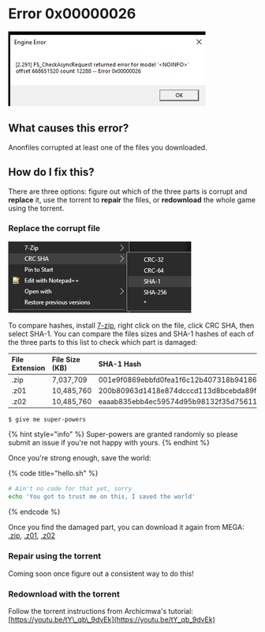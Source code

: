 # Error 0x00000026

![Screenshot of the error](../.gitbook/assets/image%20%285%29.png)

## What causes this error?

Anonfiles corrupted at least one of the files you downloaded. 

## How do I fix this?

There are three options: figure out which of the three parts is corrupt and **replace** it, use the torrent to **repair** the files, or **redownload** the whole game using the torrent.

### Replace the corrupt file

![How to take the hash of a file](../.gitbook/assets/image%20%2812%29.png)



To compare hashes, install [7-zip](https://www.7-zip.org/), right click on the file, click CRC SHA, then select SHA-1. You can compare the files sizes and SHA-1 hashes of each of the three parts to this list to check which part is damaged:

| File Extension | File Size \(KB\) | SHA-1 Hash |
| :--- | :--- | :--- |
| .zip | 7,037,709 | 001e9f0869ebbfd0fea1f6c12b407318b94186f0 |
| .z01 | 10,485,760 | 200b80963d1418e874dcccd113d8bcebda89fce3 |
| .z02 | 10,485,760 | eaaab835ebb4ec59574d95b98132f35d75611c78 |

```
$ give me super-powers
```

{% hint style="info" %}
 Super-powers are granted randomly so please submit an issue if you're not happy with yours.
{% endhint %}

Once you're strong enough, save the world:

{% code title="hello.sh" %}
```bash
# Ain't no code for that yet, sorry
echo 'You got to trust me on this, I saved the world'
```
{% endcode %}

Once you find the damaged part, you can download it again from MEGA: [.zip](https://mega.nz/file/vpFmBLSI#Vki9GbOoIgAFhX0NxKtrEARLMmDJU330gD4V-vSIkNg), [.z01](https://mega.nz/file/VABEiTrR#3E3-PCzK9XIYc4CWa2cbXBznZ4zsg9b7vuD6_yhb8tI), [.z02](https://mega.nz/file/pFgjiCSA#n7k_0uOiSr1-5sH8ch8VGl8pYvdZ9G2FOedKVx90F8U)

### Repair using the torrent

Coming soon once figure out a consistent way to do this!

### Redownload with the torrent

Follow the torrent instructions from Archicmwa's tutorial: [https://youtu.be/tY\_qb\_9dvEk](https://youtu.be/tY_qb_9dvEk)

